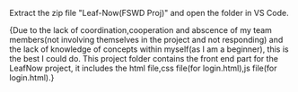 Extract the zip file "Leaf-Now(FSWD Proj)" and open the folder in VS Code.

{Due to the lack of coordination,cooperation and abscence of my team members(not involving themselves in the project and not responding)
and the lack of knowledge of concepts within myself(as I am a beginner),
this is the best I could do.
This project folder contains the front end part for the LeafNow project, it includes the html file,css file(for login.html),js file(for login.html).}
